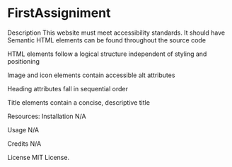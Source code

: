 # FirstAssigniment
Description
This website must meet accessibility standards. 
It should have Semantic HTML elements can be found throughout the source code

HTML elements follow a logical structure independent of styling and positioning

Image and icon elements contain accessible alt attributes

Heading attributes fall in sequential order

Title elements contain a concise, descriptive title

Resources:
Installation
N/A

Usage
N/A

Credits
N/A

License
MIT License.
